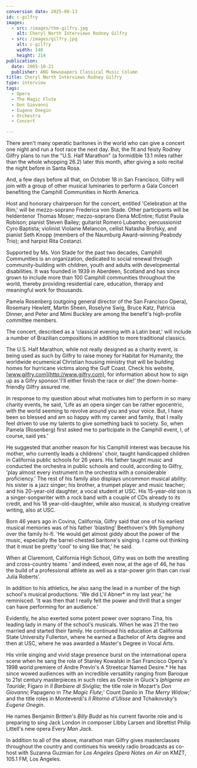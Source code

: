 ```yaml
---
conversion date: 2025-08-13
id: c-gilfry
images:
  - src: /images/thm-gilfry.jpg
    alt: Cheryl North Interviews Rodney Gilfry
  - src: /images/gilfry.jpg
    alt: c-gilfry
    width: 140
    height: 214
publication:
  date: 2005-10-21
  publisher: ANG Newspapers Classical Music Column
title: Cheryl North Interviews Rodney Gilfry
type: interview
tags:
  - Opera
  - The Magic Flute
  - Don Giovanni
  - Eugene Onegin
  - Orchestra
  - Concert

---
```

There aren't many operatic baritones in the world who can give a concert one night and run a foot race the next day. But, the fit and feisty Rodney Gilfry plans to run the "U.S. Half Marathon" (a formidible 13.1 miles rather than the whole whopping 26.2) later this month, after giving a solo recital the night before in Santa Rosa.

And, a few days before all that, on October 18 in San Francisco, Gilfry will join with a group of other musical luminaries to perform a Gala Concert benefiting the Camphill Communities in North America.


Host and honorary chairperson for the concert, entitled 'Celebration at the Rim,' will be mezzo-soprano Frederica von Stade. Other participants will be heldentenor Thomas Moser; mezzo-soprano Elena McEntire; flutist Paula Robison; pianist Steven Bailey; guitarist Romero Lubambo; percussionist Cyro Baptista; violinist Violaine Melancon, cellist Natasha Brofsky, and pianist Seth Knopp (members of the Naumburg Award-winning Peabody Trio); and harpist Rita Costanzi.

Supported by Ms. Von Stade for the past two decades, Camphill Communities is an organization, dedicated to social renewal through community-building with children, youth and adults with developmental disabilities. It was founded in 1939 in Aberdeen, Scotland and has since grown to include more than 100 Camphill communities throughout the world, thereby providing residential care, education, therapy and meaningful work for thousands.

Pamela Rosenberg (outgoing general director of the San Francisco Opera), Rosemary Hewlett, Martin Sheen, Roselyne Swig, Bruce Katz, Patricia Dinner, and Peter and Mimi Buckley are among the benefit's high-profile committee members.

The concert, described as a 'classical evening with a Latin beat,' will include a number of Brazilian compositions in addition to more traditional classics.

The U.S. Half Marathon, while not really designed as a charity event, is being used as such by Gilfry to raise money for Habitat for Humanity, the worldwide ecumenical Christian housing ministry that will be building homes for hurricane victims along the Gulf Coast. Check his website, [www.gilfry.com](http://www.gilfry.com), for information about how to sign up as a Gifry sponsor.'I'll either finish the race or die!' the down-home-friendly Gilfry assured me.

In response to my question about what motivates him to perform in so many charity events, he said, 'Life as an opera singer can be rather egocentric, with the world seeming to revolve around you and your voice. But, I have been so blessed and am so happy with my career and family,
that I really feel driven to use my talents to give something back to society. So, when Pamela (Rosenberg) first asked me to participate in the Camphill event, I, of course, said yes.'

He suggested that another reason for his Camphill interest was because his mother, who currently leads a childrens' choir, taught handicapped children in California public schools for 26 years. His father taught music and conducted the orchestra in public schools and could, according to Gilfry, 'play almost every instrument in the orchestra with a considerable proficiency.' The rest of his family also displays uncommon musical ability: his sister is a jazz singer; his brother, a trumpet player and music teacher; and his 20-year-old daughter, a vocal student at USC. His 15-year-old son is a singer-songwriter with a rock band with a couple of CDs already to its credit, and his 18 year-old-daughter, while also musical, is studying creative writing, also at USC.

Born 46 years ago in Covina, California, Gilfry said that one of his earliest musical memories was of his father 'blasting' Beethoven's 9th Symphony over the family hi-fi.
'He would get almost giddy about the power of the music, especially the barrel-chested baritone's singing. I came out thinking that it must be pretty 'cool' to sing like that,' he said.

When at Claremont, California High School, Gifry was on both the wrestling and cross-country teams ' and indeed, even now, at the age of 46, he has the build of a professional athlete as well as a star-power grin than can rival Julia Roberts'.

 In addition to his athletics, he also sang the lead in a number of the high school's musical productions. 'We did L'il Abner* in my last year,' he reminisced. 'It was then that I really felt the power and thrill that a singer can have performing for an audience.'


Evidently, he also exerted some potent power over soprano Tina, his leading lady in many of the school's musicals. When he was 21 the two married and started their family. He continued his education at California State University Fullerton, where he earned a Bachelor of Arts degree and then at USC, where he was awarded a Master's Degree in Vocal Arts.

His virile singing and vivid stage presence burst on the international opera scene when he sang the role of Stanley Kowalski in San Francisco Opera's 1998 world premiere of Andre Previn's A Streetcar Named Desire.* He has since wowed audiences with an incredible versatility ranging from Baroque to 21st century masterpieces in such roles as Oreste in Gluck's *Iphigenie en Tauride*; Figaro in *Il Barbiere di Siviglia*; the title role in Mozart's *Don Giovanni*; Papageno in *The Magic Flute*;' Count Danilo in *The Merry Widow*;' and the title roles in Monteverdi's *Il Ritorno d'Ulisse* and Tchaikovsky's *Eugene Onegin*.

He names Benjamin Britten's *Billy Budd* as his current favorite role and is preparing to sing Jack London in composer Libby Larsen and librettist Philip Littell's new opera *Every Man Jack*.

In addition to all of the above, marathon man Gilfry gives masterclasses throughout the country and continues his weekly radio broadcasts as co-host with Suzanna Guzmian for *Los Angeles Opera Notes on Air* on KMZT, 105.1 FM, Los Angeles.

